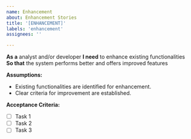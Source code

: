 ```yaml
---
name: Enhancement
about: Enhancement Stories
title: '[ENHANCEMENT]'
labels: 'enhancement'
assignees: ''

---
```


**As a** analyst and/or developer 
**I need** to enhance existing functionalities  
**So that** the system performs better and offers improved features  

**Assumptions:** 
* Existing functionalities are identified for enhancement.
* Clear criteria for improvement are established.

**Acceptance Criteria:**
- [ ] Task 1
- [ ] Task 2
- [ ] Task 3
